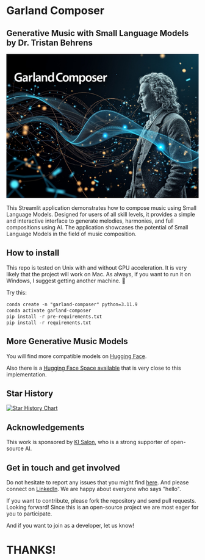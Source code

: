 # Garland Composer
## Generative Music with Small Language Models by Dr. Tristan Behrens

![](assets/garlandcomposer.jpg)

This Streamlit application demonstrates how to compose music using Small Language Models. Designed for users of all skill levels, it provides a simple and interactive interface to generate melodies, harmonies, and full compositions using AI. The application showcases the potential of Small Language Models in the field of music composition.

## How to install

This repo is tested on Unix with and without GPU acceleration. It is very likely that the project will work on Mac. As always, if you want to run it on Windows, I suggest getting another machine. 🤗

Try this:

```
conda create -n "garland-composer" python=3.11.9
conda activate garland-composer
pip install -r pre-requirements.txt
pip install -r requirements.txt
```

## More Generative Music Models

You will find more compatible models on [Hugging Face](https://huggingface.co/collections/TristanBehrens/bach-garland-music-models-66d6df85ddf54fd90930288d).

Also there is a [Hugging Face Space available](https://huggingface.co/spaces/TristanBehrens/Garland-Composer) that is very close to this implementation.

## Star History

[![Star History Chart](https://api.star-history.com/svg?repos=AI-Guru/garland-composer&type=Date)](https://star-history.com/#AI-Guru/garland-composer&Date)


## Acknowledgements

This work is sponsored by [KI Salon](https://www.ki-salon.net/), who is a strong supporter of open-source AI.


## Get in touch and get involved

Do not hesitate to report any issues that you might find [here](https://github.com/AI-Guru/garland-composer/issues). And please connect on [LinkedIn](https://de.linkedin.com/in/dr-tristan-behrens-734967a2). We are happy about everyone who says "hello".

If you want to contribute, please fork the repository and send pull requests. Looking forward! Since this is an open-source project we are most eager for you to participate.

And if you want to join as a developer, let us know!


# THANKS!
